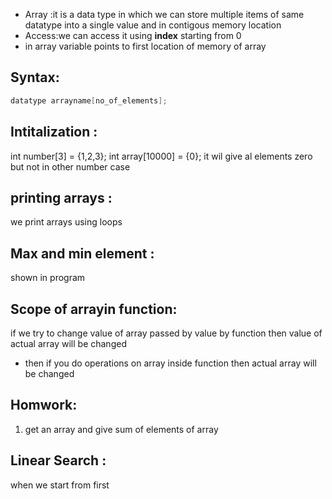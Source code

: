 - Array :it is a data type in which we can store multiple items of same datatype into a single value and in contigous memory location
- Access:we can access it using **index** starting from 0
- in array variable points to first location of memory of array
## Syntax:
```cpp
datatype arrayname[no_of_elements];
```

## Intitalization :
int number[3] = {1,2,3};
int array[10000] = {0}; it wil give al elements zero but not in other number case

## printing arrays :
we print arrays using loops



## Max and min element :
shown in program
## Scope of arrayin function:
if we try to change value of array passed by value by function then value of actual array will be changed
- then if you do operations on array inside function then actual array will be changed
## Homwork:
1. get an array and give sum of elements of array
## Linear Search :
when we start from first 